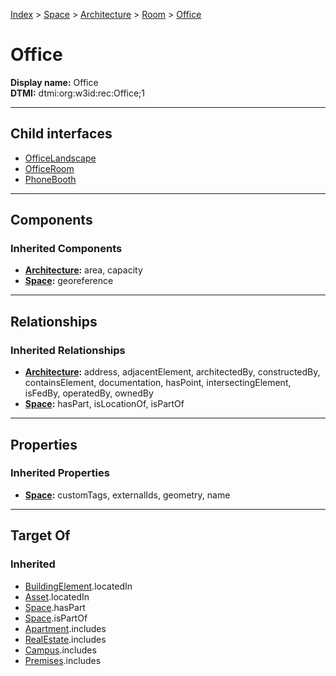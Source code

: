 [Index](../../../../index.md) > [Space](../../../Space.md) > [Architecture](../../Architecture.md) > [Room](../Room.md) > [Office](#)
# Office

**Display name:** Office<br />
**DTMI:** dtmi:org:w3id:rec:Office;1

---

## Child interfaces
* [OfficeLandscape](OfficeLandscape.md)
* [OfficeRoom](OfficeRoom.md)
* [PhoneBooth](PhoneBooth.md)

---

## Components

### Inherited Components
* **[Architecture](../../Architecture.md):** area, capacity
* **[Space](../../../Space.md):** georeference

---

## Relationships

### Inherited Relationships
* **[Architecture](../../Architecture.md):** address, adjacentElement, architectedBy, constructedBy, containsElement, documentation, hasPoint, intersectingElement, isFedBy, operatedBy, ownedBy
* **[Space](../../../Space.md):** hasPart, isLocationOf, isPartOf

---

## Properties

### Inherited Properties
* **[Space](../../../Space.md):** customTags, externalIds, geometry, name

---

## Target Of
### Inherited
* [BuildingElement](../../../../BuildingElement/BuildingElement.md).locatedIn
* [Asset](../../../../Asset/Asset.md).locatedIn
* [Space](../../../Space.md).hasPart
* [Space](../../../Space.md).isPartOf
* [Apartment](../../../../Collection/Apartment.md).includes
* [RealEstate](../../../../Collection/RealEstate.md).includes
* [Campus](../../../../Collection/Campus.md).includes
* [Premises](../../../../Collection/Premises.md).includes
